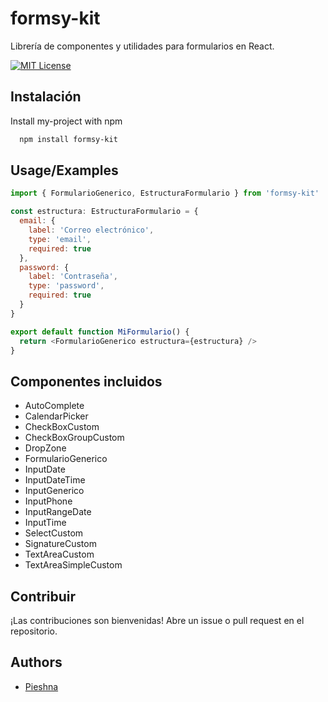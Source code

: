 # formsy-kit

Librería de componentes y utilidades para formularios en React.

[![MIT License](https://img.shields.io/badge/License-MIT-green.svg)](https://choosealicense.com/licenses/mit/)

## Instalación

Install my-project with npm

```bash
  npm install formsy-kit
```

## Usage/Examples

```javascript
import { FormularioGenerico, EstructuraFormulario } from 'formsy-kit'

const estructura: EstructuraFormulario = {
  email: {
    label: 'Correo electrónico',
    type: 'email',
    required: true
  },
  password: {
    label: 'Contraseña',
    type: 'password',
    required: true
  }
}

export default function MiFormulario() {
  return <FormularioGenerico estructura={estructura} />
}
```

## Componentes incluidos

- AutoComplete
- CalendarPicker
- CheckBoxCustom
- CheckBoxGroupCustom
- DropZone
- FormularioGenerico
- InputDate
- InputDateTime
- InputGenerico
- InputPhone
- InputRangeDate
- InputTime
- SelectCustom
- SignatureCustom
- TextAreaCustom
- TextAreaSimpleCustom

## Contribuir

¡Las contribuciones son bienvenidas! Abre un issue o pull request en el repositorio.

## Authors

- [Pieshna](https://www.github.com/pieshna)
